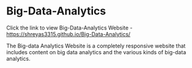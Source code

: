 # Big-Data-Analytics

Click the link to view Big-Data-Analytics Website - 
https://shreyas3315.github.io/Big-Data-Analytics/

The Big-data Analytics Website is a completely responsive website that includes content on big data analytics and the various kinds of big-data analytics.
